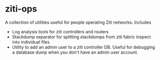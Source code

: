 # ziti-ops

A collection of utilities useful for people operating Ziti networks. Includes

* Log analysis tools for ziti controllers and routers
* Stackdump separator for splitting stackdumps from ziti fabric inspect into individual files
* Utility to add an admin user to a ziti controller DB. Useful for debugging a database dump when you don't have an admin user account.